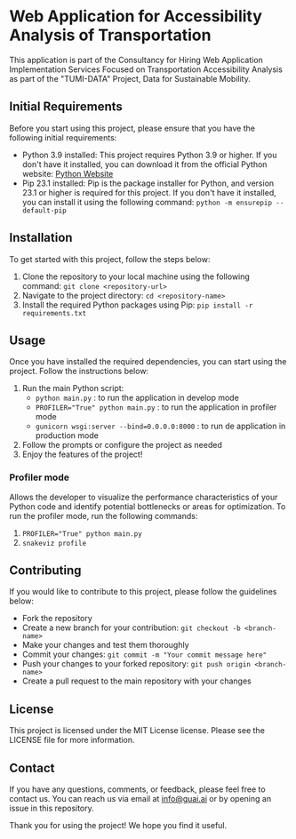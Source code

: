 # Web Application for Accessibility Analysis of Transportation

This application is part of the Consultancy for Hiring Web Application Implementation Services Focused on Transportation Accessibility Analysis as part of the "TUMI-DATA" Project, Data for Sustainable Mobility.

## Initial Requirements

Before you start using this project, please ensure that you have the following initial requirements:

- Python 3.9 installed: This project requires Python 3.9 or higher. If you don't have it installed, you can download it from the official Python website: [Python Website](https://www.python.org/downloads/)
- Pip 23.1 installed: Pip is the package installer for Python, and version 23.1 or higher is required for this project. If you don't have it installed, you can install it using the following command: `python -m ensurepip --default-pip`

## Installation

To get started with this project, follow the steps below:

1. Clone the repository to your local machine using the following command: `git clone <repository-url>`
2. Navigate to the project directory: `cd <repository-name>`
3. Install the required Python packages using Pip: `pip install -r requirements.txt`

## Usage

Once you have installed the required dependencies, you can start using the project. Follow the instructions below:

1. Run the main Python script: 
    * `python main.py` : to run the application in develop mode
    * `PROFILER="True" python main.py` : to run the application in profiler mode
    * `gunicorn wsgi:server --bind=0.0.0.0:8000` : to run de application in production mode
2. Follow the prompts or configure the project as needed
3. Enjoy the features of the project!

### Profiler mode
Allows the developer to visualize the performance characteristics of your Python code and identify potential bottlenecks or areas for optimization. To run the profiler mode, run the following commands: 
1. `PROFILER="True" python main.py`
2. `snakeviz profile`

## Contributing

If you would like to contribute to this project, please follow the guidelines below:

- Fork the repository
- Create a new branch for your contribution: `git checkout -b <branch-name>`
- Make your changes and test them thoroughly
- Commit your changes: `git commit -m "Your commit message here"`
- Push your changes to your forked repository: `git push origin <branch-name>`
- Create a pull request to the main repository with your changes

## License

This project is licensed under the MIT License license. Please see the LICENSE file for more information.

## Contact

If you have any questions, comments, or feedback, please feel free to contact us. You can reach us via email at info@guai.ai or by opening an issue in this repository.

Thank you for using the project! We hope you find it useful.